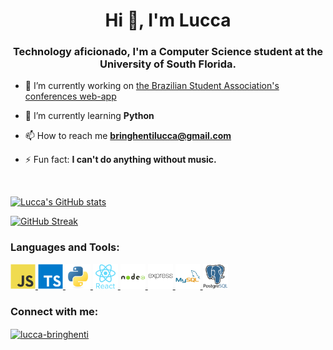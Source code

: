 <h1 align="center">Hi 👋, I'm Lucca</h1>
<h3 align="center">Technology aficionado, I'm a Computer Science student at the University of South Florida.</h3>

- 🔭 I’m currently working on [the Brazilian Student Association's conferences web-app](https://github.com/gobrasa/)

- 🌱 I’m currently learning **Python**

- 📫 How to reach me **bringhentilucca@gmail.com**

- ⚡ Fun fact: **I can't do anything without music.**
<br/>

[![Lucca's GitHub stats](https://github-readme-stats.vercel.app/api?username=luccab03&count_private=true&show_icons=true&theme=transparent&hide=prs,issues,contribs)](https://github.com/luccab03)

[![GitHub Streak](http://github-readme-streak-stats.herokuapp.com?user=luccab03&theme=transparent&mode=weekly)](https://github.com/luccab03)


<h3 align="left">Languages and Tools:</h3>
<p align="left"> <a href="https://developer.mozilla.org/en-US/docs/Web/JavaScript" target="_blank" rel="noreferrer"> <img src="https://raw.githubusercontent.com/devicons/devicon/master/icons/javascript/javascript-original.svg" alt="javascript" width="40" height="40"/> </a> 
<a href="https://www.typescriptlang.org/" target="_blank" rel="noreferrer"> <img src="https://raw.githubusercontent.com/devicons/devicon/master/icons/typescript/typescript-original.svg" alt="typescript" width="40" height="40"/> </a>  
<a href="https://www.python.org" target="_blank" rel="noreferrer"> <img src="https://raw.githubusercontent.com/devicons/devicon/master/icons/python/python-original.svg" alt="python" width="40" height="40"/> </a> 
<a href="https://reactjs.org/" target="_blank" rel="noreferrer"> <img src="https://raw.githubusercontent.com/devicons/devicon/master/icons/react/react-original-wordmark.svg" alt="react" width="40" height="40"/> </a> 
<a href="https://nodejs.org" target="_blank" rel="noreferrer"> <img src="https://raw.githubusercontent.com/devicons/devicon/master/icons/nodejs/nodejs-original-wordmark.svg" alt="nodejs" width="40" height="40"/> </a> 
<a href="https://expressjs.com" target="_blank" rel="noreferrer"> <img src="https://raw.githubusercontent.com/devicons/devicon/master/icons/express/express-original-wordmark.svg" alt="express" width="40" height="40"/> </a> 
<a href="https://www.mysql.com/" target="_blank" rel="noreferrer"> <img src="https://raw.githubusercontent.com/devicons/devicon/master/icons/mysql/mysql-original-wordmark.svg" alt="mysql" width="40" height="40"/> </a> 
<a href="https://www.postgresql.org" target="_blank" rel="noreferrer"> <img src="https://raw.githubusercontent.com/devicons/devicon/master/icons/postgresql/postgresql-original-wordmark.svg" alt="postgresql" width="40" height="40"/> </a> 
</p>

<h3 align="left">Connect with me:</h3>
<p align="left">
<a href="https://linkedin.com/in/lucca-bringhenti" target="blank"><img align="center" src="https://raw.githubusercontent.com/rahuldkjain/github-profile-readme-generator/master/src/images/icons/Social/linked-in-alt.svg" alt="lucca-bringhenti" height="30" width="40" /></a>
</p>
